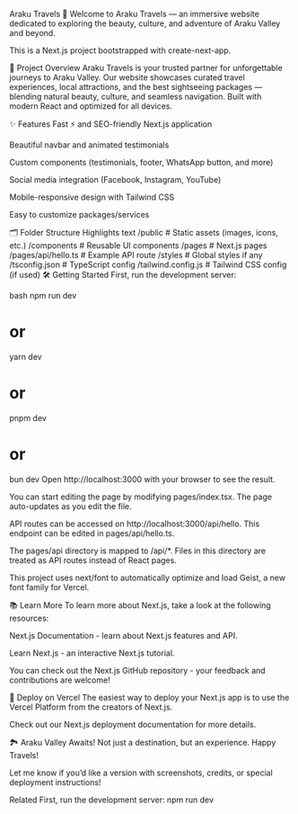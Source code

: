 Araku Travels 🌄
Welcome to Araku Travels — an immersive website dedicated to exploring the beauty, culture, and adventure of Araku Valley and beyond.

This is a Next.js project bootstrapped with create-next-app.

🚀 Project Overview
Araku Travels is your trusted partner for unforgettable journeys to Araku Valley. Our website showcases curated travel experiences, local attractions, and the best sightseeing packages — blending natural beauty, culture, and seamless navigation. Built with modern React and optimized for all devices.

✨ Features
Fast ⚡️ and SEO-friendly Next.js application

Beautiful navbar and animated testimonials

Custom components (testimonials, footer, WhatsApp button, and more)

Social media integration (Facebook, Instagram, YouTube)

Mobile-responsive design with Tailwind CSS

Easy to customize packages/services

🗂️ Folder Structure Highlights
text
/public                  # Static assets (images, icons, etc.)
/components              # Reusable UI components
/pages                   # Next.js pages
/pages/api/hello.ts      # Example API route
/styles                  # Global styles if any
/tsconfig.json           # TypeScript config
/tailwind.config.js      # Tailwind CSS config (if used)
🛠️ Getting Started
First, run the development server:

bash
npm run dev
# or
yarn dev
# or
pnpm dev
# or
bun dev
Open http://localhost:3000 with your browser to see the result.

You can start editing the page by modifying pages/index.tsx. The page auto-updates as you edit the file.

API routes can be accessed on http://localhost:3000/api/hello. This endpoint can be edited in pages/api/hello.ts.

The pages/api directory is mapped to /api/*. Files in this directory are treated as API routes instead of React pages.

This project uses next/font to automatically optimize and load Geist, a new font family for Vercel.

📚 Learn More
To learn more about Next.js, take a look at the following resources:

Next.js Documentation - learn about Next.js features and API.

Learn Next.js - an interactive Next.js tutorial.

You can check out the Next.js GitHub repository - your feedback and contributions are welcome!

🚀 Deploy on Vercel
The easiest way to deploy your Next.js app is to use the Vercel Platform from the creators of Next.js.

Check out our Next.js deployment documentation for more details.

🏞️ Araku Valley Awaits!
Not just a destination, but an experience. Happy Travels!

Let me know if you’d like a version with screenshots, credits, or special deployment instructions!

Related
First, run the development server:
npm run dev